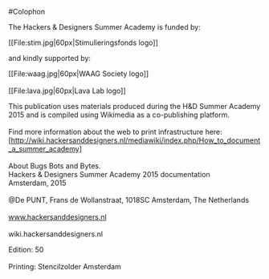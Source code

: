#Colophon

The Hackers & Designers Summer Academy is funded by:          

[[File:stim.jpg|60px|Stimulieringsfonds logo]]         

and kindly supported by:         
 
[[File:waag.jpg|60px|WAAG Society logo]] <br>            
[[File:lava.jpg|60px|Lava Lab logo]]          

This publication uses materials produced during the H&D Summer Academy 2015 and is compiled using Wikimedia as a co-publishing platform. <br>    
Find more information about the web to print infrastructure here: [http://wiki.hackersanddesigners.nl/mediawiki/index.php/How_to_document_a_summer_academy] <br>
<br>
About Bugs Bots and Bytes. <br> 
Hackers & Designers Summer Academy 2015 documentation <br>
Amsterdam, 2015 <br>   
@De PUNT, Frans de Wollanstraat, 1018SC Amsterdam, The Netherlands <br>
<br>
www.hackersanddesigners.nl <br>  
wiki.hackersanddesigners.nl <br>

Edition: 50 <br>   
Printing: Stencilzolder Amsterdam

